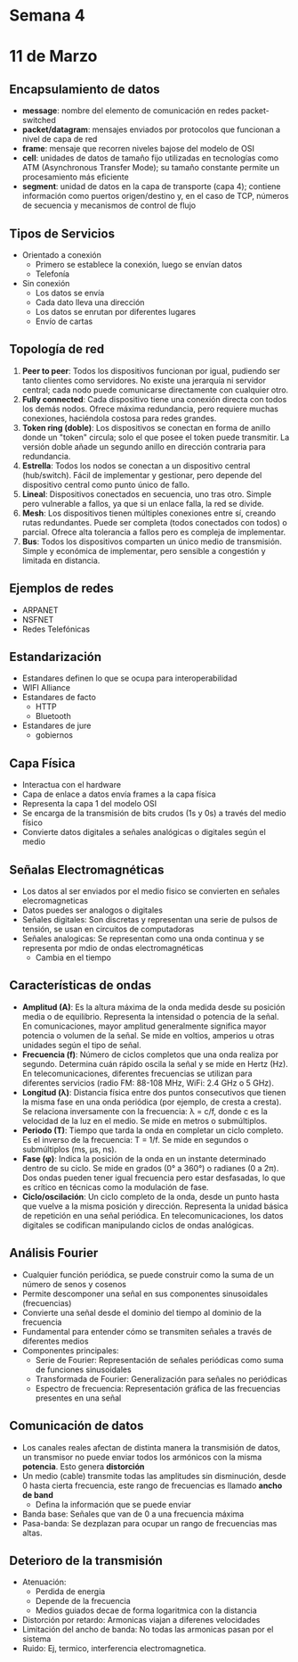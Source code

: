 # Semana 4
# 11 de Marzo

## Encapsulamiento de datos
- **message**: nombre del elemento de comunicación en redes packet-switched
- **packet/datagram**: mensajes enviados por protocolos que funcionan a nivel de capa de red
- **frame**: mensaje que recorren niveles bajose del modelo de OSI
- **cell**: unidades de datos de tamaño fijo utilizadas en tecnologías como ATM (Asynchronous Transfer Mode); su tamaño constante permite un procesamiento más eficiente
- **segment**: unidad de datos en la capa de transporte (capa 4); contiene información como puertos origen/destino y, en el caso de TCP, números de secuencia y mecanismos de control de flujo


## Tipos de Servicios 
- Orientado a conexión
    - Primero se establece la conexión, luego se envían datos
    - Telefonía
- Sin conexión
    - Los datos se envía
    - Cada dato lleva una dirección
    - Los datos se enrutan por diferentes lugares
    - Envío de cartas

## Topología de red
1. **Peer to peer**: Todos los dispositivos funcionan por igual, pudiendo ser tanto clientes como servidores. No existe una jerarquía ni servidor central; cada nodo puede comunicarse directamente con cualquier otro.
2. **Fully connected**: Cada dispositivo tiene una conexión directa con todos los demás nodos. Ofrece máxima redundancia, pero requiere muchas conexiones, haciéndola costosa para redes grandes.
3. **Token ring (doble)**: Los dispositivos se conectan en forma de anillo donde un "token" circula; solo el que posee el token puede transmitir. La versión doble añade un segundo anillo en dirección contraria para redundancia.
4. **Estrella**: Todos los nodos se conectan a un dispositivo central (hub/switch). Fácil de implementar y gestionar, pero depende del dispositivo central como punto único de fallo.
5. **Lineal**: Dispositivos conectados en secuencia, uno tras otro. Simple pero vulnerable a fallos, ya que si un enlace falla, la red se divide.
6. **Mesh**: Los dispositivos tienen múltiples conexiones entre sí, creando rutas redundantes. Puede ser completa (todos conectados con todos) o parcial. Ofrece alta tolerancia a fallos pero es compleja de implementar.
7. **Bus**: Todos los dispositivos comparten un único medio de transmisión. Simple y económica de implementar, pero sensible a congestión y limitada en distancia. 

## Ejemplos de redes
- ARPANET
- NSFNET
- Redes Telefónicas

## Estandarización
- Estandares definen lo que se ocupa para interoperabilidad
- WIFI Alliance
- Estandares de facto
    - HTTP
    - Bluetooth
- Estandares de jure
    - gobiernos


## Capa Física
- Interactua con el hardware
- Capa de enlace a datos envía frames a la capa física
- Representa la capa 1 del modelo OSI
- Se encarga de la transmisión de bits crudos (1s y 0s) a través del medio físico
- Convierte datos digitales a señales analógicas o digitales según el medio

## Señalas Electromagnéticas
- Los datos al ser enviados por el medio fisico se convierten en señales elecromagneticas
- Datos puedes ser analogos o digitales
- Señales digitales: Son discretas y representan una serie de pulsos de tensión, se usan en circuitos de computadoras
- Señales analogicas: Se representan como una onda continua y se representa por mdio de ondas electromagnéticas
    - Cambia en el tiempo

## Características de ondas
- **Amplitud (A)**: Es la altura máxima de la onda medida desde su posición media o de equilibrio. Representa la intensidad o potencia de la señal. En comunicaciones, mayor amplitud generalmente significa mayor potencia o volumen de la señal. Se mide en voltios, amperios u otras unidades según el tipo de señal.
- **Frecuencia (f)**: Número de ciclos completos que una onda realiza por segundo. Determina cuán rápido oscila la señal y se mide en Hertz (Hz). En telecomunicaciones, diferentes frecuencias se utilizan para diferentes servicios (radio FM: 88-108 MHz, WiFi: 2.4 GHz o 5 GHz).
- **Longitud (λ)**: Distancia física entre dos puntos consecutivos que tienen la misma fase en una onda periódica (por ejemplo, de cresta a cresta). Se relaciona inversamente con la frecuencia: λ = c/f, donde c es la velocidad de la luz en el medio. Se mide en metros o submúltiplos.
- **Periodo (T)**: Tiempo que tarda la onda en completar un ciclo completo. Es el inverso de la frecuencia: T = 1/f. Se mide en segundos o submúltiplos (ms, μs, ns).
- **Fase (φ)**: Indica la posición de la onda en un instante determinado dentro de su ciclo. Se mide en grados (0° a 360°) o radianes (0 a 2π). Dos ondas pueden tener igual frecuencia pero estar desfasadas, lo que es crítico en técnicas como la modulación de fase.
- **Ciclo/oscilación**: Un ciclo completo de la onda, desde un punto hasta que vuelve a la misma posición y dirección. Representa la unidad básica de repetición en una señal periódica. En telecomunicaciones, los datos digitales se codifican manipulando ciclos de ondas analógicas.

## Análisis Fourier
- Cualquier función periódica, se puede construir como la suma de un número de senos y cosenos
- Permite descomponer una señal en sus componentes sinusoidales (frecuencias)
- Convierte una señal desde el dominio del tiempo al dominio de la frecuencia
- Fundamental para entender cómo se transmiten señales a través de diferentes medios
- Componentes principales:
    - Serie de Fourier: Representación de señales periódicas como suma de funciones sinusoidales
    - Transformada de Fourier: Generalización para señales no periódicas
    - Espectro de frecuencia: Representación gráfica de las frecuencias presentes en una señal

## Comunicación de datos
- Los canales reales afectan de distinta manera la transmisión de datos, un transmisor no puede enviar todos los armónicos con la misma **potencia**. Esto genera **distorción**
- Un medio (cable) transmite todas las amplitudes sin disminución, desde 0 hasta cierta frecuencia, este rango de frecuencias es llamado **ancho de band**
    - Defina la información que se puede enviar
- Banda base: Señales que van de 0 a una frecuencia máxima
- Pasa-banda: Se dezplazan para ocupar un rango de frecuencias mas altas. 

## Deterioro de la transmisión
- Atenuación:
    - Perdida de energia
    - Depende de la frecuencia
    - Medios guiados decae de forma logaritmica con la distancia
- Distorción por retardo: Armonicas viajan a diferenes velocidades
- Limitación del ancho de banda: No todas las armonicas pasan por el sistema
- Ruido: Ej, termico, interferencia electromagnetica. 

